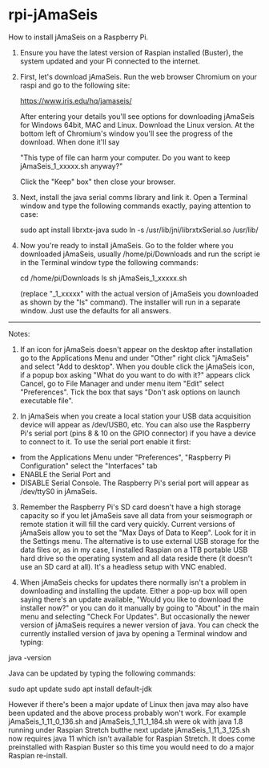 # rpi-jAmaSeis
How to install jAmaSeis on a Raspberry Pi.

1. Ensure you have the latest version of Raspian installed (Buster), the system updated and your Pi connected to the internet.

2. First, let's download jAmaSeis.
Run the web browser Chromium on your raspi and go to the following site:

    https://www.iris.edu/hq/jamaseis/

    After entering your details you'll see options for downloading jAmaSeis for Windows 64bit, MAC and Linux. Download the Linux version. At the bottom left of Chromium's window you'll see the progress of the download. When done it'll say

    "This type of file can harm your computer. Do you want to keep jAmaSeis_1_xxxxx.sh anyway?"

    Click the "Keep" box" then close your browser.


3. Next, install the java serial comms library and link it. Open a Terminal window and type the following commands exactly, paying attention to case:

    sudo apt install librxtx-java
    sudo ln -s /usr/lib/jni/librxtxSerial.so /usr/lib/


4. Now you're ready to install jAmaSeis. Go to the folder where you downloaded jAmaSeis, usually /home/pi/Downloads   and run the script ie in the Terminal window type the following commands:

    cd /home/pi/Downloads
    ls
    sh jAmaSeis_1_xxxxx.sh

    (replace "_1_xxxxx" with the actual version of jAmaSeis you downloaded as shown by the "ls" command). The installer will run in a separate window. Just use the defaults for all answers.

-----------------------------------------------------------------------------------------

Notes:
1. If an icon for jAmaSeis doesn't appear on the desktop after installation go to the Applications Menu and under "Other" right click "jAmaSeis" and select "Add to desktop".
When you double click the jAmaSeis icon, if a popup box asking "What do you want to do with it?" appears click Cancel, go to File Manager and under menu item "Edit" select "Preferences". Tick the box that says "Don't ask options on launch executable file".

2. In jAmaSeis when you create a local station your USB data acquisition device will appear as /dev/USB0, etc.
You can also use the Raspberry Pi's serial port (pins 8 & 10 on the GPIO connector) if you have a device to connect to it. To use the serial port enable it first:
- from the Applications Menu under "Preferences", "Raspberry Pi Configuration" select the "Interfaces" tab
- ENABLE the Serial Port and
- DISABLE Serial Console.
The Raspberry Pi's serial port will appear as /dev/ttyS0 in jAmaSeis.

3. Remember the Raspberry Pi's SD card doesn't have a high storage capacity so if you let jAmaSeis save all data from your seismograph or remote station it will fill the card very quickly. Current versions of jAmaSeis allow you to set the "Max Days of Data to Keep". Look for it in the Settings menu.
The alternative is to use external USB storage for the data files or, as in my case, I installed Raspian on a 1TB portable USB hard drive so the operating system and all data reside there (it doesn't use an SD card at all). It's a headless setup with VNC enabled. 

4. When jAmaSeis checks for updates there normally isn't a problem in downloading and installing the update. Either a pop-up box will open saying there's an update available, "Would you like to download the installer now?" or you can do it manually by going to "About" in the main menu and selecting "Check For Updates".
But occasionally the newer version of jAmaSeis requires a newer version of java. You can check the currently installed version of java by opening a Terminal window and typing:

java -version

Java can be updated by typing the following commands:

sudo apt update
sudo apt install default-jdk

However if there's been a major update of Linux then java may also have been updated and the above process probably won't work. For example jAmaSeis_1_11_0_136.sh and jAmaSeis_1_11_1_184.sh were ok with java 1.8 running under Raspian Stretch butthe next update jAmaSeis_1_11_3_125.sh now requires java 11 which isn't available for Raspian Stretch. It does come preinstalled with Raspian Buster so this time you would need to do a major Raspian re-install. 

